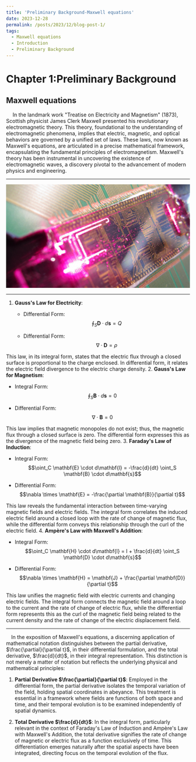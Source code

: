 ```yaml
---
title: 'Preliminary Background-Maxwell equations'
date: 2023-12-28
permalink: /posts/2023/12/blog-post-1/
tags:
  - Maxwell equations
  - Introduction
  - Preliminary Background
---
```


# Chapter 1:Preliminary Background
## Maxwell equations

&#8194;&#8194;
In the landmark work "Treatise on Electricity and Magnetism" (1873), Scottish physicist James Clerk Maxwell presented his revolutionary electromagnetic theory. This theory, foundational to the understanding of electromagnetic phenomena, implies that electric, magnetic, and optical behaviors are governed by a unified set of laws. These laws, now known as Maxwell's equations, are articulated in a precise mathematical framework, encapsulating the fundamental principles of electromagnetism. Maxwell's theory has been instrumental in uncovering the existence of electromagnetic waves, a discovery pivotal to the advancement of modern physics and engineering.

---
![integratedphotonics](https://raw.githubusercontent.com/FLYR01/CIMCS.github.io/master/images/Integrated_photonics.png)

---
1. **Gauss's Law for Electricity**:

   - Differential Form: $$\oint_S \mathbf{D} \cdot d\mathbf{s} = Q$$
  
   - Differential Form: $$\nabla \cdot \mathbf{D} = \rho$$

This law, in its integral form, states that the electric flux through a closed surface is proportional to the charge enclosed. In differential form, it relates the electric field divergence to the electric charge density.
2. **Gauss's Law for Magnetism**:

   - Integral Form: $$\oint_S \mathbf{B} \cdot d\mathbf{s} = 0$$

   - Differential Form: $$\nabla \cdot \mathbf{B} = 0$$

This law implies that magnetic monopoles do not exist; thus, the magnetic flux through a closed surface is zero. The differential form expresses this as the divergence of the magnetic field being zero.
3. **Faraday's Law of Induction**:

   - Integral Form: $$\oint_C \mathbf{E} \cdot d\mathbf{l} = -\frac{d}{dt} \oint_S \mathbf{B} \cdot d\mathbf{s}$$

   - Differential Form: $$\nabla \times \mathbf{E} = -\frac{\partial \mathbf{B}}{\partial t}$$

This law reveals the fundamental interaction between time-varying magnetic fields and electric fields. The integral form correlates the induced electric field around a closed loop with the rate of change of magnetic flux, while the differential form conveys this relationship through the curl of the electric field.
4. **Ampère's Law with Maxwell's Addition**:
   
   - Integral Form: $$\oint_C \mathbf{H} \cdot d\mathbf{l} = I + \frac{d}{dt} \oint_S \mathbf{D} \cdot d\mathbf{s}$$

   - Differential Form: $$\nabla \times \mathbf{H} =  \mathbf{J} +  \frac{\partial \mathbf{D}}{\partial t}$$

This law unifies the magnetic field with electric currents and changing electric fields. The integral form connects the magnetic field around a loop to the current and the rate of change of electric flux, while the differential form represents this as the curl of the magnetic field being related to the current density and the rate of change of the electric displacement field.

---

&#8194;&#8194;In the exposition of Maxwell's equations, a discerning application of mathematical notation distinguishes between the partial derivative,  $\frac{\partial}{\partial t}$, in their differential formulation, and the total derivative,  $\frac{d}{dt}$, in their integral representation. This distinction is not merely a matter of notation but reflects the underlying physical and mathematical principles:

1. **Partial Derivative  $\frac{\partial}{\partial t}$**: Employed in the differential form, the partial derivative isolates the temporal variation of the field, holding spatial coordinates in abeyance. This treatment is essential in a framework where fields are functions of both space and time, and their temporal evolution is to be examined independently of spatial dynamics.

2. **Total Derivative  $\frac{d}{dt}$**: In the integral form, particularly relevant in the context of Faraday's Law of Induction and Ampère's Law with Maxwell's Addition, the total derivative signifies the rate of change of magnetic or electric flux as a function exclusively of time. This differentiation emerges naturally after the spatial aspects have been integrated, directing focus on the temporal evolution of the flux.

